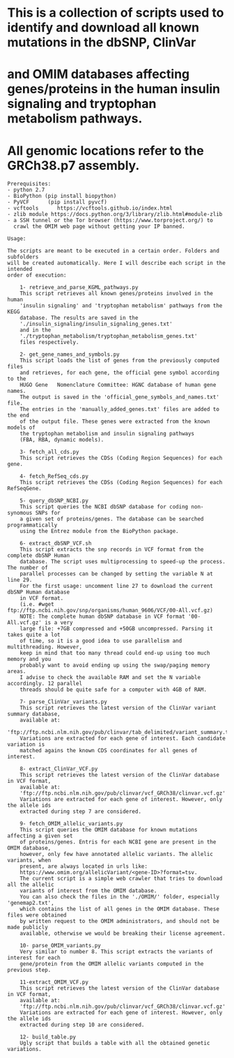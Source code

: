 # This is a collection of scripts used to identify and download all known mutations in the dbSNP, ClinVar 
# and OMIM databases affecting genes/proteins in the human insulin signaling and tryptophan metabolism pathways.
# All genomic locations refer to the GRCh38.p7 assembly.

	Prerequisites:
	- python 2.7
	- BioPython (pip install biopython)
	- PyVCF 	 (pip install pyvcf)
	- vcftools		https://vcftools.github.io/index.html
	- zlib module https://docs.python.org/3/library/zlib.html#module-zlib
	- a SSH tunnel or the Tor browser (https://www.torproject.org/) to 
	  crawl the OMIM web page without getting your IP banned.

	Usage:

	The scripts are meant to be executed in a certain order. Folders and subfolders 
	will be created automatically. Here I will describe each script in the intended 
	order of execution:

		1- retrieve_and_parse_KGML_pathways.py
		This script retrieves all known genes/proteins involved in the human 
		'insulin signaling' and 'tryptophan metabolism' pathways from the KEGG
		database. The results are saved in the 
		'./insulin_signaling/insulin_signaling_genes.txt' 
		and in the
		'./tryptophan_metabolism/tryptophan_metabolism_genes.txt' 
		files respectively.
		
		2- get_gene_names_and_symbols.py
		This script loads the list of genes from the previously computed files
		and retrieves, for each gene, the official gene symbol according to the 
		HUGO Gene 	Nomenclature Committee: HGNC database of human gene names.
		The output is saved in the 'official_gene_symbols_and_names.txt' file.
		The entries in the 'manually_added_genes.txt' files are added to the end
		of the output file. These genes were extracted from the known models of
		the tryptophan metabolism and insulin signaling pathways 
		(FBA, RBA, dynamic models).
		
		3- fetch_all_cds.py
		This script retrieves the CDSs (Coding Region Sequences) for each gene.
		
		4- fetch_RefSeq_cds.py
		This script retrieves the CDSs (Coding Region Sequences) for each RefSeqGene.
		
		5- query_dbSNP_NCBI.py
		This script queries the NCBI dbSNP database for coding non-synomous SNPs for 
		a given set of proteins/genes. The database can be searched programmatically 
		using the Entrez module from the BioPython package.
		
		6- extract_dbSNP_VCF.sh
		This script extracts the snp records in VCF format from the complete dbSNP Human 
		database. The script uses multiprocessing to speed-up the process. The number of 
		parallel processes can be changed by setting the variable N at line 29.
		For the first usage: uncomment line 27 to download the current dbSNP Human database 
		in VCF format. 
		(i.e. #wget ftp://ftp.ncbi.nih.gov/snp/organisms/human_9606/VCF/00-All.vcf.gz)
		NOTE: The complete human dbSNP database in VCF format '00-All.vcf.gz' is a very
		large file: +7GB compressed and +50GB uncompressed. Parsing it takes quite a lot 
		of time, so it is a good idea to use parallelism and multithreading. However, 
		keep in mind that too many thread could end-up using too much memory and you
		probably want to avoid ending up using the swap/paging memory areas. 
		I advise to check the available RAM and set the N variable accordingly. 12 parallel
		threads should be quite safe for a computer with 4GB of RAM.
		
		7- parse_ClinVar_variants.py
		This script retrieves the latest version of the ClinVar variant summary database,
		available at:
		'ftp://ftp.ncbi.nlm.nih.gov/pub/clinvar/tab_delimited/variant_summary.txt.gz'.
		Variations are extracted for each gene of interest. Each candidate variation is
		matched agains the known CDS coordinates for all genes of interest.
		
		8- extract_ClinVar_VCF.py
		This script retrieves the latest version of the ClinVar database in VCF format,
		available at:
		'ftp://ftp.ncbi.nlm.nih.gov/pub/clinvar/vcf_GRCh38/clinvar.vcf.gz' 
		Variations are extracted for each gene of interest. However, only the allele ids 
		extracted during step 7 are considered. 
		
		9- fetch_OMIM_allelic_variants.py
		This script queries the OMIM database for known mutations affecting a given set 
		of proteins/genes. Entris for each NCBI gene are present in the OMIM database,
		however, only few have annotated allelic variants. The allelic variants, when
		present, are always located in urls like: 
		https://www.omim.org/allelicVariant/<gene-ID>?format=tsv.
		The current script is a simple web crawler that tries to download all the allelic
		variants of interest from the OMIM database.
		You can also check the files in the './OMIM/' folder, especially 'genemap2.txt',
		which contains the list of all genes in the OMIM database. These files were obtained
		by written request to the OMIM administrators, and should not be made publicly 
		available, otherwise we would be breaking their license agreement. 
		
		10- parse_OMIM_variants.py
		Very similar to number 8. This script extracts the variants of interest for each
		gene/protein from the OMIM allelic variants computed in the previous step.
		
		11-extract_OMIM_VCF.py
		This script retrieves the latest version of the ClinVar database in VCF format,
		available at:
		'ftp://ftp.ncbi.nlm.nih.gov/pub/clinvar/vcf_GRCh38/clinvar.vcf.gz' 
		Variations are extracted for each gene of interest. However, only the allele ids 
		extracted during step 10 are considered. 
		
		12- build_table.py
		Ugly script that builds a table with all the obtained genetic variations.	